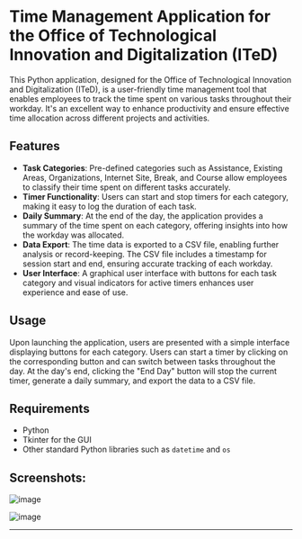 
# Time Management Application for the Office of Technological Innovation and Digitalization (ITeD)

This Python application, designed for the Office of Technological Innovation and Digitalization (ITeD), is a user-friendly time management tool that enables employees to track the time spent on various tasks throughout their workday. It's an excellent way to enhance productivity and ensure effective time allocation across different projects and activities.

## Features

- **Task Categories**: Pre-defined categories such as Assistance, Existing Areas, Organizations, Internet Site, Break, and Course allow employees to classify their time spent on different tasks accurately.
- **Timer Functionality**: Users can start and stop timers for each category, making it easy to log the duration of each task.
- **Daily Summary**: At the end of the day, the application provides a summary of the time spent on each category, offering insights into how the workday was allocated.
- **Data Export**: The time data is exported to a CSV file, enabling further analysis or record-keeping. The CSV file includes a timestamp for session start and end, ensuring accurate tracking of each workday.
- **User Interface**: A graphical user interface with buttons for each task category and visual indicators for active timers enhances user experience and ease of use.

## Usage

Upon launching the application, users are presented with a simple interface displaying buttons for each category. Users can start a timer by clicking on the corresponding button and can switch between tasks throughout the day. At the day's end, clicking the "End Day" button will stop the current timer, generate a daily summary, and export the data to a CSV file.

## Requirements

- Python
- Tkinter for the GUI
- Other standard Python libraries such as `datetime` and `os`

## Screenshots:
![image](https://github.com/redFox22/timeManagement/assets/48860390/1d246453-da11-4317-aa67-9480974437cd)

![image](https://github.com/redFox22/timeManagement/assets/48860390/4ff7c326-9803-4993-9735-c0e5fec23c79)

***

